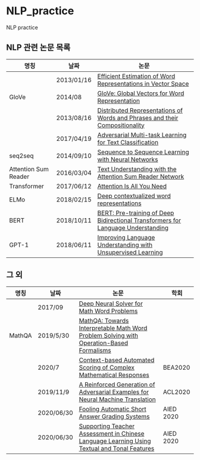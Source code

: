 # NLP_practice
NLP practice

## NLP 관련 논문 목록
|명칭|날짜|논문|
|---|---|---|
| |2013/01/16|[Efficient Estimation of Word Representations in Vector Space](https://arxiv.org/abs/1301.3781)|
|GloVe|2014/08|[GloVe: Global Vectors for Word Representation](https://www.aclweb.org/anthology/D14-1162/)|
||2013/08/16|[Distributed Representations of Words and Phrases and their Compositionality](https://arxiv.org/abs/1310.4546)|
||2017/04/19|[Adversarial Multi-task Learning for Text Classification](https://arxiv.org/abs/1704.05742)|
|seq2seq|2014/09/10|[Sequence to Sequence Learning with Neural Networks](https://arxiv.org/abs/1409.3215)|
|Attention Sum Reader|2016/03/04|[Text Understanding with the Attention Sum Reader Network](https://arxiv.org/abs/1603.01547)|
|Transformer|2017/06/12|[Attention Is All You Need](https://arxiv.org/abs/1706.03762)|
|ELMo|2018/02/15|[Deep contextualized word representations](https://arxiv.org/abs/1802.05365)|
|BERT|2018/10/11|[BERT: Pre-training of Deep Bidirectional Transformers for Language Understanding](https://arxiv.org/abs/1810.04805)|
|GPT-1|2018/06/11|[Improving Language Understanding with Unsupervised Learning](https://openai.com/blog/language-unsupervised/)|


## 그 외
|명칭|날짜|논문|학회|
|---|---|---|---|
| |2017/09|[Deep Neural Solver for Math Word Problems](https://www.aclweb.org/anthology/D17-1088/)||
|MathQA|2019/5/30|[MathQA: Towards Interpretable Math Word Problem Solving with Operation-Based Formalisms](https://arxiv.org/abs/1905.13319)||
||2020/7|[Context-based Automated Scoring of Complex Mathematical Responses](https://www.aclweb.org/anthology/2020.bea-1.19/)|BEA2020|
||2019/11/9|[A Reinforced Generation of Adversarial Examples for Neural Machine Translation](https://arxiv.org/abs/1911.03677)|ACL2020|
||2020/06/30|[Fooling Automatic Short Answer Grading Systems](https://link.springer.com/chapter/10.1007/978-3-030-52237-7_15)|AIED 2020|
||2020/06/30|[Supporting Teacher Assessment in Chinese Language Learning Using Textual and Tonal Features](https://link.springer.com/chapter/10.1007/978-3-030-52237-7_45)|AIED 2020|
